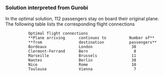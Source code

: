 ### Solution interpreted from Gurobi

In the optimal solution, 112 passengers stay on board their original plane. The following table lists the
corresponding flight connections

              Optimal flight connections
              **Plane arriving      continues to          Number of**
              **from                destination           passengers**
              Bordeaux              London                 38
              Clermont-Ferrand      Bern                    8
              Marseille             Brussels               11
              Nantes                Berlin                 38
              Nice                  Rome                   10
              Toulouse              Vienna                  7
